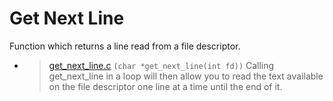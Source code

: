 # Get Next Line
Function which returns a line read from a file descriptor.

* > [get_next_line.c](/get_next_line.c) `(char *get_next_line(int fd))` Calling  get_next_line in a loop will then allow you to read the text
available on the file descriptor one line at a time until the end of it.
